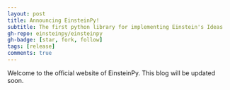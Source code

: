 ```yaml
---
layout: post
title: Announcing EinsteinPy!
subtitle: The first python library for implementing Einstein's Ideas
gh-repo: einsteinpy/einsteinpy
gh-badge: [star, fork, follow]
tags: [release]
comments: true
---
```


Welcome to the official website of EinsteinPy. This blog will be updated soon. 
